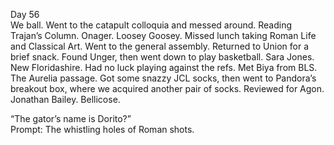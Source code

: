 Day 56  
We ball. Went to the catapult colloquia and messed around. Reading Trajan’s Column. Onager. Loosey Goosey. Missed lunch taking Roman Life and Classical Art. Went to the general assembly. Returned to Union for a brief snack. Found Unger, then went down to play basketball. Sara Jones. New Floridashire. Had no luck playing against the refs. Met Biya from BLS. The Aurelia passage. Got some snazzy JCL socks, then went to Pandora’s breakout box, where we acquired another pair of socks. Reviewed for Agon. Jonathan Bailey. Bellicose.

“The gator’s name is Dorito?”  
Prompt: The whistling holes of Roman shots.
